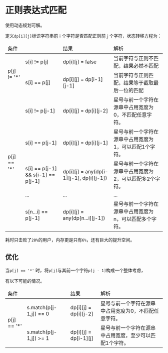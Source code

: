 # 正则表达式匹配

使用动态规划可解。

定义`dp[i][j]`标识字符串前`ｉ`个字符是否匹配正则前`ｊ`个字符，状态转移方程为：

<table>
<thead>
<tr>
<td colspan="2">条件</td>
<td>结果</td>
<td>解析</td>
</tr>
</thead>
<tbody>
<tr>
<td rowspan="2">p[j] != '*'</td>
<td>s[i] != p[j]</td>
<td>dp[i][j] = false</td>
<td>当前字符与正则不匹配，结果必然不匹配</td>
</tr>
<tr>
<td>s[i] == p[j]</td>
<td>dp[i][j] = dp[i-1][j-1]</td>
<td>当前字符与正则匹配，结果等于截取最后一位的匹配</td>
</tr>
<tr>
<td rowspan="5">p[j] == '*'</td>
<td>s[i] != p[j-1]</td>
<td>dp[i][j] = dp[i][j-2]</td>
<td>星号与前一个字符在源串中占用宽度为0，不匹配任意字符。</td>
</tr>
<tr>
<td>s[i] == p[j-1]</td>
<td>dp[i][j] = dp[i][j-1]</td>
<td>星号与前一个字符在源串中占用宽度为1，可以匹配1个字符。</td>
</tr>
<tr>
<td>s[i] == p[j-1] && s[i-1] == p[j-1]</td>
<td>dp[i][j] = any(dp[i-1][j-1], dp[i][j-1])</td>
<td>星号与前一个字符在源串中占用宽度为2，可以匹配多2个字符。</td>
</tr>
<tr>
<td>...</td>
<td>...</td>
<td>...</td>
</tr>
<tr>
<td>s[n...i] == p[j-1]</td>
<td>dp[i][j] = any(dp[n...i][j-1])</td>
<td>星号与前一个字符在源串中占用宽度为n，可以匹配多个字符。</td>
</tr>
</tbody>
</table>

耗时只击败了`28%`的用户，内存更是只有`6%`，还有巨大的提升空间。

## 优化

当`p[j] == '*'` 时，将`p[j]`与其前一个字符`p[j - 1]`构成一个整体考虑，

有以下可能的情况。

<table>
<thead>
<tr>
<td colspan="2">条件</td>
<td>结果</td>
<td>解析</td>
</tr>
</thead>
<tbody>
<tr>
<td rowspan="4">p[j] == '*'</td>
<td>s.match(p[j-1,j]) == 0</td>
<td>dp[i][j] = dp[i][j-2]</td>
<td>星号与前一个字符在源串中占用宽度为0，不匹配任意字符。</td>
</tr>
<tr>
<td>s.match(p[j-1,j]) >= 1</td>
<td>dp[i][j] = dp[i-1][j]</td>
<td>星号与前一个字符在源串中占用宽度，至少可以匹配1个字符。</td>
</tr>
</tbody>
</table>
